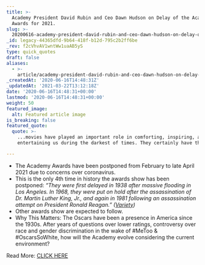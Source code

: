 ```yaml
---
title: >-
  Academy President David Rubin and Ceo Dawn Hudson on Delay of the Academy
  Awards for 2021.
slug: >-
  20200616-academy-president-david-rubin-and-ceo-dawn-hudson-on-delay-of-the-academy-awards-for-2021
_id: legacy-44365dfd-9b64-418f-b12d-795c2b2ff6be
_rev: f2cVhvAV1wntWw1uaAB5yS
type: quick_quotes
draft: false
aliases:
  - >-
    article/academy-president-david-rubin-and-ceo-dawn-hudson-on-delay-of-the-academy-awards-for-2021/
_createdAt: '2020-06-16T14:48:31Z'
_updatedAt: '2021-03-22T13:12:18Z'
date: '2020-06-16T14:48:31+00:00'
lastmod: '2020-06-16T14:48:31+00:00'
weight: 50
featured_image:
  alt: Featured article image
is_breaking: false
featured_quote:
  quote: >-
    ...movies have played an important role in comforting, inspiring, and
    entertaining us during the darkest of times. They certainly have this year.

---
```

* The Academy Awards have been postponed from February to late April 2021 due to concerns over coronavirus.
* This is the only 4th time in history the awards show has been postponed: _“They were first delayed in 1938 after massive flooding in Los Angeles. In 1968, they were put on hold after the assassination of Dr. Martin Luther King, Jr., and again in 1981 following an assassination attempt on President Ronald Reagan.” ([Variety](https://variety.com/2020/film/news/oscars-2021-postponed-coronavirus-1234635457/))_
* Other awards show are expected to follow.
* Why This Matters: The Oscars have been a presence in America since the 1930s. After years of questions over lower ratings, controversy over race and gender discrimination in the wake of #MeToo & #OscarsSoWhite, how will the Academy evolve considering the current environment?

Read More: [CLICK HERE](https://variety.com/2020/film/news/oscars-2021-postponed-coronavirus-1234635457/)